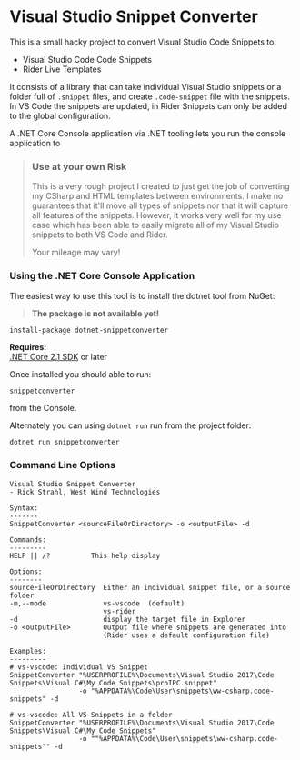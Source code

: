 # Visual Studio Snippet Converter

This is a small hacky project to convert Visual Studio Code Snippets to:

* Visual Studio Code Code Snippets
* Rider Live Templates


It consists of a library that can take individual Visual Studio snippets or a folder full of `.snippet` files, and create `.code-snippet` file with the snippets. In VS Code the snippets are updated, in Rider Snippets can only be added to the global configuration.

A .NET Core Console application via .NET tooling lets you run the console application to 



> ### Use at your own Risk
> This is a very rough project I created to just get the job of converting my CSharp and HTML templates between environments. I make no guarantees that it'll move all types of snippets nor that it will capture all features of the snippets. However, it works very well for my use case which has been able to easily migrate all of my Visual Studio snippets to both VS Code and Rider.
> 
> Your mileage may vary!

### Using the .NET Core Console Application
The easiest way to use this tool is to install the dotnet tool from NuGet:

> **The package is not available yet!**

```
install-package dotnet-snippetconverter
```

**Requires:**  
[.NET Core 2.1 SDK](https://dotnet.microsoft.com/downloadhttps://dotnet.microsoft.com/download) or later

Once installed you should able to run:

```ps
snippetconverter
```

from the Console.

Alternately you can using `dotnet run` run from the project folder:

```
dotnet run snippetconverter
```

### Command Line Options

```
Visual Studio Snippet Converter
- Rick Strahl, West Wind Technologies

Syntax:
-------
SnippetConverter <sourceFileOrDirectory> -o <outputFile> -d

Commands:
---------
HELP || /?          This help display           

Options:
--------
sourceFileOrDirectory  Either an individual snippet file, or a source folder
-m,--mode              vs-vscode  (default)
                       vs-rider
-d                     display the target file in Explorer
-o <outputFile>        Output file where snippets are generated into
                       (Rider uses a default configuration file)

Examples:
---------
# vs-vscode: Individual VS Snippet
SnippetConverter "%USERPROFILE%\Documents\Visual Studio 2017\Code Snippets\Visual C#\My Code Snippets\proIPC.snippet" 
                 -o "%APPDATA%\Code\User\snippets\ww-csharp.code-snippets" -d

# vs-vscode: All VS Snippets in a folder
SnippetConverter "%USERPROFILE%\Documents\Visual Studio 2017\Code Snippets\Visual C#\My Code Snippets"
                 -o ""%APPDATA%\Code\User\snippets\ww-csharp.code-snippets"" -d
```



